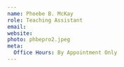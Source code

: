 ```yaml
---
name: Phoebe B. McKay
role: Teaching Assistant
email: 
website: 
photo: phbepro2.jpeg
meta:
  Office Hours: By Appointment Only
---
```

